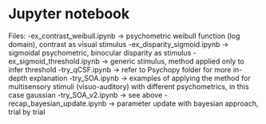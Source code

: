 # Jupyter notebook

Files:
-ex_contrast_weibull.ipynb &rarr; psychometric weibull function (log domain), contrast as visual stimulus
-ex_disparity_sigmoid.ipynb &rarr; sigmoidal psychometric, binocular disparity as stimulus
-ex_sigmoid_threshold.ipynb &rarr; generic stimulus, method applied only to infer threshold
-try_qCSF.ipynb &rarr; refer to Psychopy folder for more in-depth explanation
-try_SOA.ipynb &rarr; examples of applying the method for multisensory stimuli (visuo-auditory) with different psychometrics, in this case gaussian
-try_SOA_v2.ipynb &rarr; see above
-recap_bayesian_update.ipynb &rarr; parameter update with bayesian approach, trial by trial
